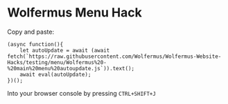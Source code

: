 # Wolfermus Menu Hack


Copy and paste:
```
(async function(){
	let autoUpdate = await (await fetch(`https://raw.githubusercontent.com/Wolfermus/Wolfermus-Website-Hacks/testing/menu/Wolfermus%20-%20main%20menu%20autoupdate.js`)).text();
	await eval(autoUpdate);
})();
```
Into your browser console by pressing `CTRL+SHIFT+J`

